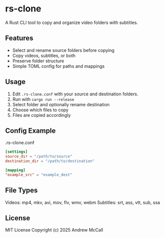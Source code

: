 # rs-clone

A Rust CLI tool to copy and organize video folders with subtitles.

## Features

- Select and rename source folders before copying
- Copy videos, subtitles, or both
- Preserve folder structure
- Simple TOML config for paths and mappings

## Usage

1. Edit `.rs-clone.conf` with your source and destination folders.
2. Run with `cargo run --release`
3. Select folder and optionally rename destination
4. Choose which files to copy
5. Files are copied accordingly

## Config Example
.rs-clone.conf
```toml
[settings]
source_dir = "/path/to/source"
destination_dir = "/path/to/destination"

[mapping]
"example_src" = "example_dest"
```

## File Types
Videos: mp4, mkv, avi, mov, flv, wmv, webm
Subtitles: srt, ass, vtt, sub, ssa

## License
MIT License Copyright (c) 2025 Andrew McCall


